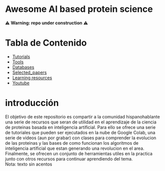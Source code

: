 # Awesome AI based protein science

⚠️ **Warning: repo under construction** ⚠️


# Tabla de Contenido
- [Tutorials](./tutorials)
- [Tools](./tools)
- [Databases](./databases)
- [Selected_papers](./selected_papers)
- [Learning resources](./learning_resources)
- [Youtube](./youtube)


# introducción
El objetivo de este repositorio es compartir a la comunidad hispanohablante una serie de recursos que seran de utilidad en el aprendizaje de la ciencia de proteinas basada en inteligencia artificial. Para ello se ofrece una serie de tutoriales que pueden ser ejecutados en la nube de Google Colab, una serie de videos (aun por grabar) con clases para comprender la evolucion de las proteinas y las  bases de como funcionan los algoritmos de inteligencia artificial que estan generando una revolucion en el area. Finalmente, se ofrecen un conjunto de herramientas utiles en la practica junto con otros recursos para continuar aprendiendo del tema.  
Nota: texto sin acentos

  











